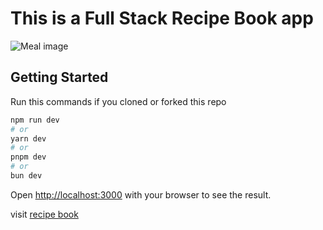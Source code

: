 # This is a Full Stack Recipe Book app
![Meal image](https://images.unsplash.com/photo-1519708227418-c8fd9a32b7a2?w=500&auto=format&fit=crop&q=60&ixlib=rb-4.0.3&ixid=M3wxMjA3fDB8MHxzZWFyY2h8Mnx8bWVhbHxlbnwwfHwwfHx8MA%3D%3D)
## Getting Started

Run this commands if you cloned or forked this repo

```bash
npm run dev
# or
yarn dev
# or
pnpm dev
# or
bun dev
```

Open [http://localhost:3000](http://localhost:3000) with your browser to see the result.


visit [recipe book](https://recipe-book-lemon.vercel.app/)


